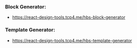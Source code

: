 ### Block Generator: 
  - https://react-design-tools.tcp4.me/hbs-block-generator
### Template Generator: 
  - https://react-design-tools.tcp4.me/hbs-template-generator
